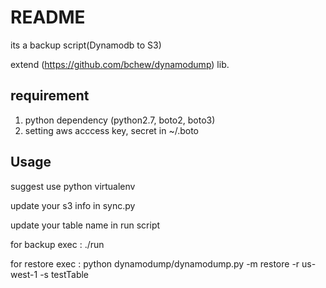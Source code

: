 
README
=================

its a backup script(Dynamodb to S3)

extend (https://github.com/bchew/dynamodump) lib.

requirement
---------

1. python dependency (python2.7, boto2, boto3)
2. setting aws acccess key, secret in ~/.boto

Usage
---------------
suggest use python virtualenv

update your s3 info in sync.py

update your table name in run script


for backup
exec : ./run 

for restore
exec : python dynamodump/dynamodump.py -m restore -r us-west-1 -s testTable



